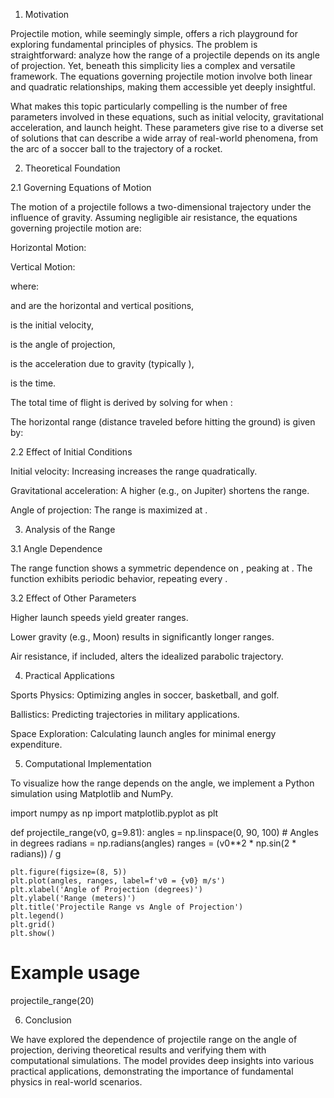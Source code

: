 1. Motivation

Projectile motion, while seemingly simple, offers a rich playground for exploring fundamental principles of physics. The problem is straightforward: analyze how the range of a projectile depends on its angle of projection. Yet, beneath this simplicity lies a complex and versatile framework. The equations governing projectile motion involve both linear and quadratic relationships, making them accessible yet deeply insightful.

What makes this topic particularly compelling is the number of free parameters involved in these equations, such as initial velocity, gravitational acceleration, and launch height. These parameters give rise to a diverse set of solutions that can describe a wide array of real-world phenomena, from the arc of a soccer ball to the trajectory of a rocket.

2. Theoretical Foundation

2.1 Governing Equations of Motion

The motion of a projectile follows a two-dimensional trajectory under the influence of gravity. Assuming negligible air resistance, the equations governing projectile motion are:

Horizontal Motion:


Vertical Motion:


where:

 and  are the horizontal and vertical positions,

 is the initial velocity,

 is the angle of projection,

 is the acceleration due to gravity (typically ),

 is the time.

The total time of flight is derived by solving for when :


The horizontal range (distance traveled before hitting the ground) is given by:


2.2 Effect of Initial Conditions

Initial velocity: Increasing  increases the range quadratically.

Gravitational acceleration: A higher  (e.g., on Jupiter) shortens the range.

Angle of projection: The range is maximized at .

3. Analysis of the Range

3.1 Angle Dependence

The range function  shows a symmetric dependence on , peaking at . The function exhibits periodic behavior, repeating every .

3.2 Effect of Other Parameters

Higher launch speeds yield greater ranges.

Lower gravity (e.g., Moon) results in significantly longer ranges.

Air resistance, if included, alters the idealized parabolic trajectory.

4. Practical Applications

Sports Physics: Optimizing angles in soccer, basketball, and golf.

Ballistics: Predicting trajectories in military applications.

Space Exploration: Calculating launch angles for minimal energy expenditure.

5. Computational Implementation

To visualize how the range depends on the angle, we implement a Python simulation using Matplotlib and NumPy.

import numpy as np
import matplotlib.pyplot as plt

def projectile_range(v0, g=9.81):
    angles = np.linspace(0, 90, 100)  # Angles in degrees
    radians = np.radians(angles)
    ranges = (v0**2 * np.sin(2 * radians)) / g
    
    plt.figure(figsize=(8, 5))
    plt.plot(angles, ranges, label=f'v0 = {v0} m/s')
    plt.xlabel('Angle of Projection (degrees)')
    plt.ylabel('Range (meters)')
    plt.title('Projectile Range vs Angle of Projection')
    plt.legend()
    plt.grid()
    plt.show()

# Example usage
projectile_range(20)

6. Conclusion

We have explored the dependence of projectile range on the angle of projection, deriving theoretical results and verifying them with computational simulations. The model provides deep insights into various practical applications, demonstrating the importance of fundamental physics in real-world scenarios.